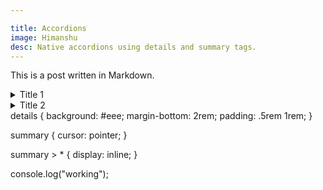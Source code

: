```yaml
---

title: Accordions
image: Himanshu
desc: Native accordions using details and summary tags.
---
```

This is a post written in Markdown.

<div class="editor" id="HTML">
    <details>  
        <summary>Title 1</summary> 
        Lorem ipsum dolor sit amet, consectetur adipiscing elit, sed do eiusmod tempor incididunt ut labore et dolore magna aliqua.
    </details> 
     <details>  
        <summary>Title 2</summary> 
        Lorem ipsum dolor sit amet, consectetur adipiscing elit, sed do eiusmod tempor incididunt ut labore et dolore magna aliqua.
    </details> 
</div>

<div class="editor" id="CSS">
details {
  background: #eee; 
  margin-bottom: 2rem;
  padding: .5rem 1rem;
}

summary {
  cursor: pointer;
}

summary > * {
  display: inline;
}
</div>

<div class="editor" id="JS">
    console.log("working");
</div>